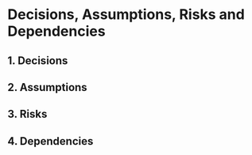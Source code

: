 # Decisions, Assumptions, Risks and Dependencies

## 1. Decisions


## 2. Assumptions


## 3. Risks


## 4. Dependencies

